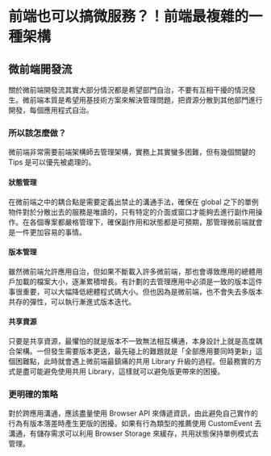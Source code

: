 # 前端也可以搞微服務？！前端最複雜的一種架構

## 微前端開發流

關於微前端開發流其實大部分情況都是希望部門自治，不要有互相干擾的情況發生。微前端本質是希望用基技術方案來解決管理問題，把資源分散到其他部門進行開發，每個應用程式自治。

### 所以該怎麼做？

微前端非常需要前端架構師去管理架構，實務上其實蠻多困難，但有幾個關鍵的 Tips 是可以優先被處理的。

#### 狀態管理

在微前端之中的耦合點是需要定義出禁止的溝通手法，確保在 global 之下的單例物件對於分散出去的服務是唯讀的，只有特定的介面或窗口才能夠去進行副作用操作。在各個專案都嚴格管理下，確保副作用和狀態都是可預期，那管理微前端就會是一件更加容易的事情。

#### 版本管理

雖然微前端允許應用自治，但如果不斷載入許多微前端，那也會導致應用的總體用戶加載的檔案大小，逐漸累積增長。有計劃的去管理應用中必須是一致的版本這件事很重要，可以大幅降低總體程式碼大小。但也因為是微前端，也不會失去多版本共存的彈性，可以執行漸進式版本迭代。

#### 共享資源

只要是共享資源，最懼怕的就是版本不一致無法相互構通，本身設計上就是高度耦合架構。一但發生需要版本更迭，最先碰上的難題就是「全部應用要同時更新」這個困難點，此時就會遇上微前端最鎮痛的共用 Library 升級的過程。但最務實的方式是盡可能避免使用共用 Library，這樣就可以避免版更帶來的困擾。

### 更明確的策略

對於跨應用溝通，應該盡量使用 Browser API 來傳遞資訊，由此避免自己實作的行為有版本落差時產生更版的困擾。如果有行為類型的推薦使用 CustomEvent 去溝通，有儲存需求可以利用 Browser Storage 來緩存，共用狀態保持單例模式去管理。
